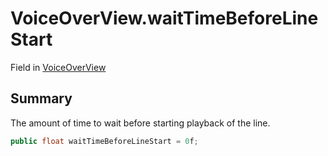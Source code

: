 # VoiceOverView.waitTimeBeforeLineStart

Field in [VoiceOverView](api/csharp/yarn.unity.voiceoverview.md)

## Summary


The amount of time to wait before starting playback of the line.


```csharp
public float waitTimeBeforeLineStart = 0f;
```

